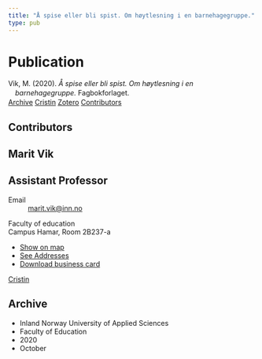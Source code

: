 ```yaml
---
title: "Å spise eller bli spist. Om høytlesning i en barnehagegruppe."
type: pub
---
```

<h1>Publication</h1>
<article id="csl-bib-container-M7VVJIVQ" class="csl-bib-container">
  <div class="csl-bib-body" style="line-height: 1.35; padding-left: 1em; text-indent:-1em;">
  <div class="csl-entry">Vik, M. (2020). <i>&#xC5; spise eller bli spist. Om h&#xF8;ytlesning i en barnehagegruppe.</i> Fagbokforlaget.</div>
</div>
  <div class="csl-bib-buttons">
    <a href="#taxonomy-article-M7VVJIVQ" class="csl-bib-button">Archive</a>
    <a href="https://app.cristin.no/results/show.jsf?id=1838861" alt="Cristin URL" class="csl-bib-button">Cristin</a>
    <a href="http://zotero.org/groups/5022929/items/M7VVJIVQ" alt="Zotero URL" class="csl-bib-button">Zotero</a>
    <a href="#contributors-article-M7VVJIVQ" class="csl-bib-button">Contributors</a>
  </div>
  <div id="csl-bib-meta-container-M7VVJIVQ"></div>
</article>
<div id="csl-bib-meta-M7VVJIVQ" class="csl-bib-meta">
  <article id="contributors-article-M7VVJIVQ" class="contributors-article">
    <h1>Contributors</h1>
    <div class="personas">
<div class="vrtx-hinn-person-card">
<div class="photo">
<i class="lar la-user-circle missing-person"></i>
</div>
<div class="info">
<hgroup><h1>Marit Vik</h1>
<h2>Assistant Professor</h2>
</hgroup><dl>
<dt>Email</dt>
<dd>
<a href="mailto:marit.vik@inn.no">marit.vik@inn.no</a>
</dd>
</dl>
<p>
Faculty of education<br>
Campus Hamar,
Room 2B237-a
</p>
<ul class="vrtx-hinn-links">
<li><a href="https://www.google.com/maps?q=60.796320,%2011.074390">Show on map</a></li>
<li><a href="https://www.inn.no/english/find-an-employee/marit-vik.html#vrtx-hinn-addresses">See Addresses</a></li>
<li><a href="https://www.inn.no/english/find-an-employee/marit-vik.html?vrtx=vcf">Download business card</a></li>
</ul>
</div>
</div>
<a href="https://app.cristin.no/persons/show.jsf?id=510000" alt="Cristin URL" class="personas-cristin">Cristin</a>
</div>
  </article>
  <article id="taxonomy-article-M7VVJIVQ" class="taxonomy-article">
    <h1>Archive</h1>
    <ul>
      <li>Inland Norway University of Applied Sciences</li>
      <li>Faculty of Education</li>
      <li>2020</li>
      <li>October</li>
    </ul>
  </article>
</div>
